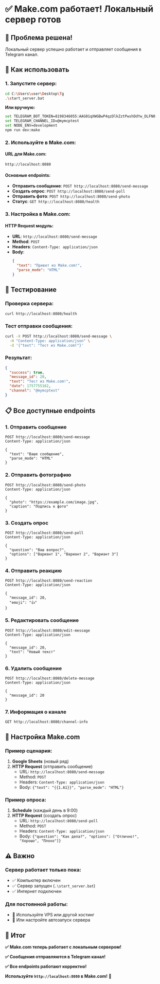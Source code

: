 # ✅ Make.com работает! Локальный сервер готов

## 🎉 Проблема решена!

Локальный сервер успешно работает и отправляет сообщения в Telegram канал.

## 🚀 Как использовать

### 1. **Запустите сервер:**
```bash
cd C:\Users\user\Desktop\Tg
.\start_server.bat
```

**Или вручную:**
```bash
set TELEGRAM_BOT_TOKEN=8198346055:AAG01qXWGBwP4qzDlkZztPwshDdYw_DLFN0
set TELEGRAM_CHANNEL_ID=@mymcptest
set NODE_ENV=development
npm run dev:make
```

### 2. **Используйте в Make.com:**

#### **URL для Make.com:**
```
http://localhost:8080
```

#### **Основные endpoints:**
- **Отправить сообщение**: `POST http://localhost:8080/send-message`
- **Создать опрос**: `POST http://localhost:8080/send-poll`
- **Отправить фото**: `POST http://localhost:8080/send-photo`
- **Статус**: `GET http://localhost:8080/health`

### 3. **Настройка в Make.com:**

#### **HTTP Request модуль:**
- **URL**: `http://localhost:8080/send-message`
- **Method**: `POST`
- **Headers**: `Content-Type: application/json`
- **Body**:
  ```json
  {
    "text": "Привет из Make.com!",
    "parse_mode": "HTML"
  }
  ```

## 📱 Тестирование

### **Проверка сервера:**
```bash
curl http://localhost:8080/health
```

### **Тест отправки сообщения:**
```bash
curl -X POST http://localhost:8080/send-message \
  -H "Content-Type: application/json" \
  -d '{"text": "Тест из Make.com!"}'
```

### **Результат:**
```json
{
  "success": true,
  "message_id": 20,
  "text": "Тест из Make.com!",
  "date": 1757755162,
  "channel": "@mymcptest"
}
```

## 📋 Все доступные endpoints

### **1. Отправить сообщение**
```http
POST http://localhost:8080/send-message
Content-Type: application/json

{
  "text": "Ваше сообщение",
  "parse_mode": "HTML"
}
```

### **2. Отправить фотографию**
```http
POST http://localhost:8080/send-photo
Content-Type: application/json

{
  "photo": "https://example.com/image.jpg",
  "caption": "Подпись к фото"
}
```

### **3. Создать опрос**
```http
POST http://localhost:8080/send-poll
Content-Type: application/json

{
  "question": "Ваш вопрос?",
  "options": ["Вариант 1", "Вариант 2", "Вариант 3"]
}
```

### **4. Отправить реакцию**
```http
POST http://localhost:8080/send-reaction
Content-Type: application/json

{
  "message_id": 20,
  "emoji": "👍"
}
```

### **5. Редактировать сообщение**
```http
POST http://localhost:8080/edit-message
Content-Type: application/json

{
  "message_id": 20,
  "text": "Новый текст"
}
```

### **6. Удалить сообщение**
```http
POST http://localhost:8080/delete-message
Content-Type: application/json

{
  "message_id": 20
}
```

### **7. Информация о канале**
```http
GET http://localhost:8080/channel-info
```

## 🔧 Настройка Make.com

### **Пример сценария:**
1. **Google Sheets** (новый ряд)
2. **HTTP Request** (отправить сообщение)
   - URL: `http://localhost:8080/send-message`
   - Method: `POST`
   - Headers: `Content-Type: application/json`
   - Body: `{"text": "{{1.A1}}", "parse_mode": "HTML"}`

### **Пример опроса:**
1. **Schedule** (каждый день в 9:00)
2. **HTTP Request** (создать опрос)
   - URL: `http://localhost:8080/send-poll`
   - Method: `POST`
   - Headers: `Content-Type: application/json`
   - Body: `{"question": "Как дела?", "options": ["Отлично!", "Хорошо", "Плохо"]}`

## ⚠️ Важно

### **Сервер работает только пока:**
- ✅ Компьютер включен
- ✅ Сервер запущен (`.\start_server.bat`)
- ✅ Интернет подключен

### **Для постоянной работы:**
- 🔧 Используйте VPS или другой хостинг
- 🔧 Или настройте автозапуск сервера

## 🎯 Итог

**✅ Make.com теперь работает с локальным сервером!**

**✅ Сообщения отправляются в Telegram канал!**

**✅ Все endpoints работают корректно!**

**Используйте `http://localhost:8080` в Make.com!** 🚀

